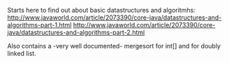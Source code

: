 Starts here to find out about basic datastructures and algoritmhs:
http://www.javaworld.com/article/2073390/core-java/datastructures-and-algorithms-part-1.html
http://www.javaworld.com/article/2073390/core-java/datastructures-and-algorithms-part-2.html

Also contains a -very well documented-  mergesort for int[] and for doubly linked list.
